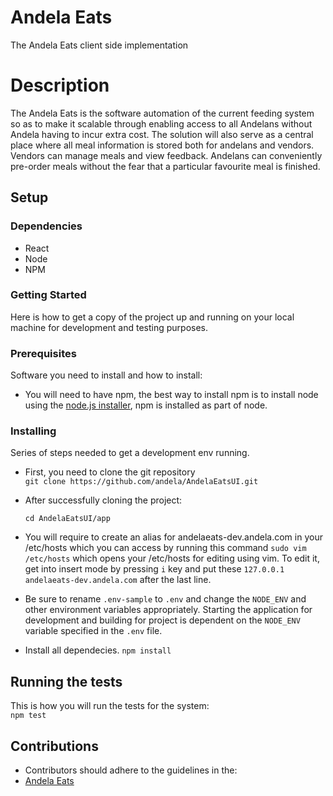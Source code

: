 # Andela Eats
The Andela Eats client side implementation

# Description
The Andela Eats is the software automation of the current feeding system so as to make it scalable through enabling access to all Andelans without Andela having to incur extra cost. The solution will also serve as a central place where all meal information is stored both for andelans and vendors. Vendors can manage meals and view feedback. Andelans can conveniently pre-order meals without the fear that a particular favourite meal is finished. 


## Setup
### Dependencies
+ React
+ Node
+ NPM

### Getting Started
Here is how to get a copy of the project up and running on your local machine for development and testing purposes.

### Prerequisites
Software you need to install and how to install:

* You will need to have npm, the best way to install npm is to install node using the [node.js installer](https://nodejs.org/en/download/), npm is installed as part of node.

### Installing
Series of steps needed to get a development env running.

* First, you need to clone the git repository  
  `git clone https://github.com/andela/AndelaEatsUI.git`

* After successfully cloning the project:

  `cd AndelaEatsUI/app`

* You will require to create an alias for andelaeats-dev.andela.com in your /etc/hosts which you can access by running this command
  ```sudo vim /etc/hosts``` which opens your /etc/hosts for editing using vim.
  To edit it, get into insert mode by pressing ```i``` key and put these
   ```127.0.0.1       andelaeats-dev.andela.com``` after the last line.

* Be sure to rename `.env-sample` to `.env` and change the `NODE_ENV` and other environment variables appropriately. Starting the application for development and building for project is dependent on the `NODE_ENV` variable specified in the `.env` file.

* Install all dependecies.
  `npm install`


## Running the tests
This is how you will run the tests for the system:  
  `npm test`

## Contributions

* Contributors should adhere to the guidelines in the:
* [Andela Eats](https://github.com/andela/AndelaEatsUI/wiki/AndelaEats-Conventions)
